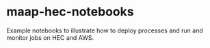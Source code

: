 # maap-hec-notebooks
Example notebooks to illustrate how to deploy processes and run and monitor jobs on HEC and AWS. 
